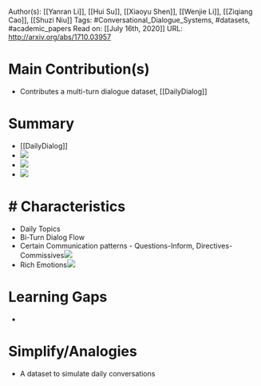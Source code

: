 Author(s): [[Yanran Li]], [[Hui Su]], [[Xiaoyu Shen]], [[Wenjie Li]], [[Ziqiang Cao]], [[Shuzi Niu]]
Tags: #Conversational_Dialogue_Systems, #datasets, #academic_papers
Read on: [[July 16th, 2020]]
URL: http://arxiv.org/abs/1710.03957
# Main Contribution(s)
- Contributes a multi-turn dialogue dataset, [[DailyDialog]]
# Summary
- [[DailyDialog]]
- ![](https://firebasestorage.googleapis.com/v0/b/firescript-577a2.appspot.com/o/imgs%2Fapp%2FPaperReadings%2FgKWF4W9j_J.png?alt=media&token=aa1904fe-92ec-4213-b36c-86c15cf37d35)
- ![](https://firebasestorage.googleapis.com/v0/b/firescript-577a2.appspot.com/o/imgs%2Fapp%2FPaperReadings%2FhCZ55jqz18.png?alt=media&token=792395a8-22fb-43f6-9508-1c33bee1ebd7)
- ![](https://firebasestorage.googleapis.com/v0/b/firescript-577a2.appspot.com/o/imgs%2Fapp%2FPaperReadings%2Fphf-ps8Nxx.png?alt=media&token=5a7b767c-aca3-476c-87d1-1642f9997bbf)
# # Characteristics
- Daily Topics
- Bi-Turn Dialog Flow 
- Certain Communication patterns - Questions-Inform, Directives-Commissives![](https://firebasestorage.googleapis.com/v0/b/firescript-577a2.appspot.com/o/imgs%2Fapp%2FPaperReadings%2FhHGzCoPlN6.png?alt=media&token=76c1d38b-e8eb-4c09-9d56-9754f8f42d6e)
- Rich Emotions![](https://firebasestorage.googleapis.com/v0/b/firescript-577a2.appspot.com/o/imgs%2Fapp%2FPaperReadings%2FeExVInzGT3.png?alt=media&token=6607d217-3eec-4e67-bba1-56d9963e52b0)
# Learning Gaps
-
# Simplify/Analogies
- A dataset to simulate daily conversations
